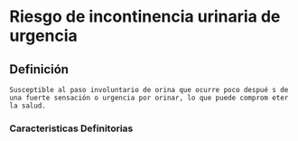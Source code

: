# Riesgo de incontinencia urinaria de urgencia
## Definición
	Susceptible al paso involuntario de orina que ocurre poco despué s de una fuerte sensación o urgencia por orinar, lo que puede comprom eter la salud.

### Caracteristicas Definitorias


